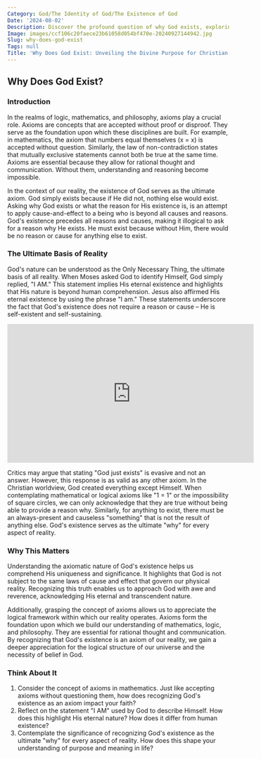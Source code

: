 ```yaml
---
Category: God/The Identity of God/The Existence of God
Date: '2024-08-02'
Description: Discover the profound question of why God exists, exploring philosophical and theological perspectives on the existence of a higher power.
Image: images/ccf106c20faece23b61058d054bf470e-20240927144942.jpg
Slug: why-does-god-exist
Tags: null
Title: 'Why Does God Exist: Unveiling the Divine Purpose for Christian Believers'
---
```


## Why Does God Exist?

### Introduction
In the realms of logic, mathematics, and philosophy, axioms play a crucial role. Axioms are concepts that are accepted without proof or disproof. They serve as the foundation upon which these disciplines are built. For example, in mathematics, the axiom that numbers equal themselves (x = x) is accepted without question. Similarly, the law of non-contradiction states that mutually exclusive statements cannot both be true at the same time. Axioms are essential because they allow for rational thought and communication. Without them, understanding and reasoning become impossible.

In the context of our reality, the existence of God serves as the ultimate axiom. God simply exists because if He did not, nothing else would exist. Asking why God exists or what the reason for His existence is, is an attempt to apply cause-and-effect to a being who is beyond all causes and reasons. God's existence precedes all reasons and causes, making it illogical to ask for a reason why He exists. He must exist because without Him, there would be no reason or cause for anything else to exist.

### The Ultimate Basis of Reality
God's nature can be understood as the Only Necessary Thing, the ultimate basis of all reality. When Moses asked God to identify Himself, God simply replied, "I AM." This statement implies His eternal existence and highlights that His nature is beyond human comprehension. Jesus also affirmed His eternal existence by using the phrase "I am." These statements underscore the fact that God's existence does not require a reason or cause – He is self-existent and self-sustaining.


<iframe width="560" height="315" src="https://www.youtube.com/embed/_ie9musGEqQ" frameborder="0" allow="autoplay; encrypted-media" allowfullscreen></iframe>


Critics may argue that stating "God just exists" is evasive and not an answer. However, this response is as valid as any other axiom. In the Christian worldview, God created everything except Himself. When contemplating mathematical or logical axioms like "1 = 1" or the impossibility of square circles, we can only acknowledge that they are true without being able to provide a reason why. Similarly, for anything to exist, there must be an always-present and causeless "something" that is not the result of anything else. God's existence serves as the ultimate "why" for every aspect of reality.

### Why This Matters
Understanding the axiomatic nature of God's existence helps us comprehend His uniqueness and significance. It highlights that God is not subject to the same laws of cause and effect that govern our physical reality. Recognizing this truth enables us to approach God with awe and reverence, acknowledging His eternal and transcendent nature.

Additionally, grasping the concept of axioms allows us to appreciate the logical framework within which our reality operates. Axioms form the foundation upon which we build our understanding of mathematics, logic, and philosophy. They are essential for rational thought and communication. By recognizing that God's existence is an axiom of our reality, we gain a deeper appreciation for the logical structure of our universe and the necessity of belief in God.

### Think About It
1. Consider the concept of axioms in mathematics. Just like accepting axioms without questioning them, how does recognizing God's existence as an axiom impact your faith?
2. Reflect on the statement "I AM" used by God to describe Himself. How does this highlight His eternal nature? How does it differ from human existence?
3. Contemplate the significance of recognizing God's existence as the ultimate "why" for every aspect of reality. How does this shape your understanding of purpose and meaning in life?